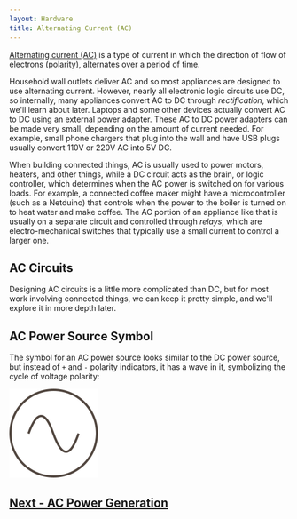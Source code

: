 ```yaml
---
layout: Hardware
title: Alternating Current (AC)
---
```


[Alternating current (AC)](https://en.wikipedia.org/wiki/Alternating_current) is a type of current in which the direction of flow of electrons (polarity), alternates over a period of time. 

Household wall outlets deliver AC and so most appliances are designed to use alternating current. However, nearly all electronic logic circuits use DC, so internally, many appliances convert AC to DC through _rectification_, which we'll learn about later. Laptops and some other devices actually convert AC to DC using an external power adapter. These AC to DC power adapters can be made very small, depending on the amount of current needed. For example, small phone chargers that plug into the wall and have USB plugs usually convert 110V or 220V AC into 5V DC.

When building connected things, AC is usually used to power motors, heaters, and other things, while a DC circuit acts as the brain, or logic controller, which determines when the AC power is switched on for various loads. For example, a connected coffee maker might have a microcontroller (such as a Netduino) that controls when the power to the boiler is turned on to heat water and make coffee. The AC portion of an appliance like that is usually on a separate circuit and controlled through _relays_, which are electro-mechanical switches that typically use a small current to control a larger one. 

## AC Circuits

Designing AC circuits is a little more complicated than DC, but for most work involving connected things, we can keep it pretty simple, and we'll explore it in more depth later.

## AC Power Source Symbol

The symbol for an AC power source looks similar to the DC power source, but instead of `+` and `-` polarity indicators, it has a wave in it, symbolizing the cycle of voltage polarity:

![AC Power Source Symbol; A circle with a wave inside it.](/Common_Files/AC_Power.svg)

## [Next - AC Power Generation](../AC_Generation)

<br/>